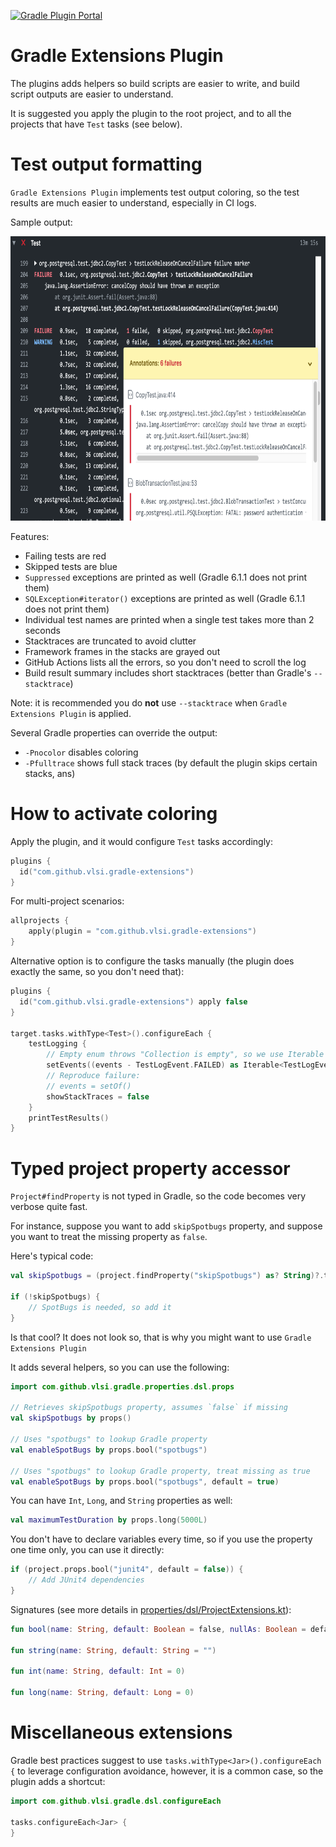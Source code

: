 [![Gradle Plugin Portal](https://img.shields.io/maven-metadata/v/https/plugins.gradle.org/m2/com/github/vlsi/gradle/gradle-extensions-plugin/maven-metadata.xml.svg?colorB=007ec6&label=gradle)](https://plugins.gradle.org/plugin/com.github.vlsi.gradle-extensions)

Gradle Extensions Plugin
=========================

The plugins adds helpers so build scripts are easier to write, and build script outputs
are easier to understand.

It is suggested you apply the plugin to the root project, and to all the projects
that have `Test` tasks (see below).

Test output formatting
======================

`Gradle Extensions Plugin` implements test output coloring, so the test results
are much easier to understand, especially in CI logs.

Sample output:

<img width="809" height="455" src="github_actions_tests.png" alt="Sample GitHub Actions log that shows test results highlighting">

Features:
* Failing tests are red
* Skipped tests are blue
* `Suppressed` exceptions are printed as well (Gradle 6.1.1 does not print them)
* `SQLException#iterator()` exceptions are printed as well (Gradle 6.1.1 does not print them)
* Individual test names are printed when a single test takes more than 2 seconds
* Stacktraces are truncated to avoid clutter
* Framework frames in the stacks are grayed out
* GitHub Actions lists all the errors, so you don't need to scroll the log
* Build result summary includes short stacktraces (better than Gradle's `--stacktrace`)

Note: it is recommended you do **not** use `--stacktrace` when `Gradle Extensions Plugin` is applied.

Several Gradle properties can override the output:
* `-Pnocolor` disables coloring
* `-Pfulltrace` shows full stack traces (by default the plugin skips certain stacks, ans)

How to activate coloring
========================

Apply the plugin, and it would configure `Test` tasks accordingly:

```kotlin
plugins {
  id("com.github.vlsi.gradle-extensions")
}
```

For multi-project scenarios:

```kotlin
allprojects {
    apply(plugin = "com.github.vlsi.gradle-extensions")
}
```

Alternative option is to configure the tasks manually (the plugin does exactly the same, so you don't need that):

```kotlin
plugins {
  id("com.github.vlsi.gradle-extensions") apply false
}

target.tasks.withType<Test>().configureEach {
    testLogging {
        // Empty enum throws "Collection is empty", so we use Iterable method
        setEvents((events - TestLogEvent.FAILED) as Iterable<TestLogEvent>)
        // Reproduce failure:
        // events = setOf()
        showStackTraces = false
    }
    printTestResults()
}
```


Typed project property accessor
===============================

`Project#findProperty` is not typed in Gradle, so the code becomes very verbose quite fast.

For instance, suppose you want to add `skipSpotbugs` property, and suppose you want to treat the missing property as `false`.

Here's typical code:

```kotlin
val skipSpotbugs = (project.findProperty("skipSpotbugs") as? String)?.toBoolean() ?: false

if (!skipSpotbugs) {
    // SpotBugs is needed, so add it
}
```

Is that cool?
It does not look so, that is why you might want to use `Gradle Extensions Plugin`

It adds several helpers, so you can use the following:


```kotlin
import com.github.vlsi.gradle.properties.dsl.props

// Retrieves skipSpotbugs property, assumes `false` if missing
val skipSpotbugs by props()

// Uses "spotbugs" to lookup Gradle property
val enableSpotBugs by props.bool("spotbugs")

// Uses "spotbugs" to lookup Gradle property, treat missing as true
val enableSpotBugs by props.bool("spotbugs", default = true)
```

You can have `Int`, `Long`, and `String` properties as well:

```kotlin
val maximumTestDuration by props.long(5000L)
```

You don't have to declare variables every time, so if you use the property one time only, you can use it directly:

```kotlin
if (project.props.bool("junit4", default = false)) {
    // Add JUnit4 dependencies
}
```

Signatures (see more details in [properties/dsl/ProjectExtensions.kt](https://github.com/vlsi/vlsi-release-plugins/blob/master/plugins/gradle-extensions-plugin/src/main/kotlin/com/github/vlsi/gradle/properties/dsl/ProjectExtensions.kt)):

```kotlin
fun bool(name: String, default: Boolean = false, nullAs: Boolean = default, blankAs: Boolean = true)

fun string(name: String, default: String = "")

fun int(name: String, default: Int = 0)

fun long(name: String, default: Long = 0)
```

Miscellaneous extensions
========================

Gradle best practices suggest to use `tasks.withType<Jar>().configureEach {` to leverage
configuration avoidance, however, it is a common case, so the plugin adds a shortcut:

```kotlin
import com.github.vlsi.gradle.dsl.configureEach

tasks.configureEach<Jar> {
}
```
